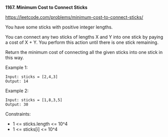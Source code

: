 **1167. Minimum Cost to Connect Sticks**

https://leetcode.com/problems/minimum-cost-to-connect-sticks/

You have some sticks with positive integer lengths.

You can connect any two sticks of lengths X and Y into one stick by paying a cost of X + Y.  You perform this action until there is one stick remaining.

Return the minimum cost of connecting all the given sticks into one stick in this way.

 

Example 1:

    Input: sticks = [2,4,3]
    Output: 14
Example 2:

    Input: sticks = [1,8,3,5]
    Output: 30
 

Constraints:

- 1 <= sticks.length <= 10^4
- 1 <= sticks[i] <= 10^4